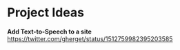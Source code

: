 # Project Ideas

**Add Text-to-Speech to a site**
https://twitter.com/gherget/status/1512759982395203585
